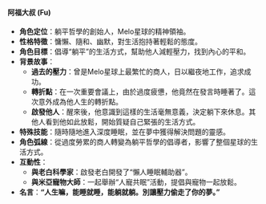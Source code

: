 #### **阿福大叔 (Fu)**

- **角色定位**：躺平哲學的創始人，Melo星球的精神領袖。
- **性格特徵**：慵懶、隨和、幽默，對生活抱持著輕鬆的態度。
- **角色目標**：倡導“躺平”的生活方式，幫助他人減輕壓力，找到內心的平和。
- **背景故事**：
  - **過去的壓力**：曾是Melo星球上最繁忙的商人，日以繼夜地工作，追求成功。
  - **轉折點**：在一次重要會議上，由於過度疲憊，他竟然在發言時睡著了。這次意外成為他人生的轉折點。
  - **啟發他人**：醒來後，他意識到這樣的生活毫無意義，決定躺下來休息。其他人看到他如此放鬆，開始質疑自己緊張的生活方式。
- **特殊技能**：隨時隨地進入深度睡眠，並在夢中獲得解決問題的靈感。
- **角色弧線**：從過度勞累的商人轉變為躺平哲學的倡導者，影響了整個星球的生活方式。
- **互動性**：
  - **與老白科學家**：啟發老白開發了“懶人睡眠輔助器”。
  - **與米亞寵物大師**：一起舉辦“人寵共眠”活動，提倡與寵物一起放鬆。
- **名言**：**“人生嘛，能睡就睡，能躺就躺。別讓壓力偷走了你的夢。”**
